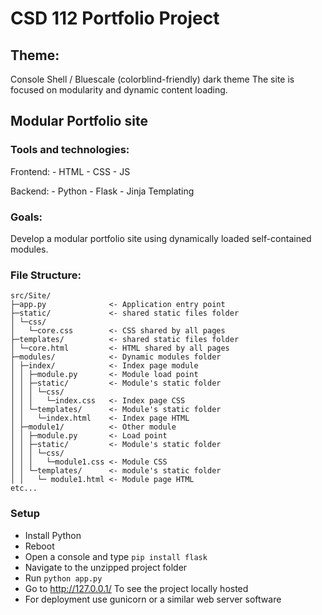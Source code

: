 # CSD 112 Portfolio Project

## Theme:
Console Shell / Bluescale (colorblind-friendly) dark theme
The site is focused on modularity and dynamic content loading.

## Modular Portfolio site

### Tools and technologies:

Frontend:
    - HTML
    - CSS
    - JS

Backend:
    - Python 
    - Flask
    - Jinja Templating
    
### Goals:
Develop a modular portfolio site using dynamically loaded self-contained modules.


### File Structure:
```
src/Site/
├─app.py              <- Application entry point
├─static/             <- shared static files folder
│ └─css/
│   └─core.css        <- CSS shared by all pages
├─templates/          <- shared static files folder
│ └─core.html         <- HTML shared by all pages
├─modules/            <- Dynamic modules folder
│ ├─index/            <- Index page module
│ │ ├─module.py       <- Module load point
│ │ ├─static/         <- Module's static folder
│ │ │ └─css/
│ │ │   └─index.css   <- Index page CSS
│ │ └─templates/      <- Module's static folder
│ │   └─index.html    <- Index page HTML
│ ├─module1/          <- Other module
│ │ ├─module.py       <- Load point
│ │ ├─static/         <- Module's static folder
│ │ │ └─css/
│ │ │   └─module1.css <- Module CSS
│ │ └─templates/      <- module's static folder
│ │   └─ module1.html <- Module page HTML
etc...
```

### Setup
 - Install Python
 - Reboot
 - Open a console and type `pip install flask`
 - Navigate to the unzipped project folder
 - Run `python app.py`
 - Go to http://127.0.0.1/ To see the project locally hosted
 - For deployment use gunicorn or a similar web server software
